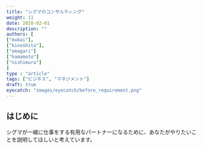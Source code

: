 ```yaml
---
title: "シグマのコンサルティング"
weight: 11
date: 2020-02-01
description: ""
authors: [
["mukai"],
["kinoshita"],
["omagari"]
["hamamoto"]
["nishimura"]
]
type : "article"
tags: ["ビジネス", "マネジメント"]
draft: true
eyecatch: "images/eyecatch/before_requirement.png"
---
```


<!--
今後の対応について
・向井さんを筆頭に全員で全体のアウトライン（章立て）を作成し各パート担当を決める
・プロジェクト開始～サービスインまでが一つのプロジェクト、ここはゴールではない
　サービスイン後の PM は？についてまとまっていない
・シグマコンサルティングにとって新規と保守のバランスの理想はどこ？
　会社としてのバランス（理想）とプロジェクト別のバランス（現実）の Fit＆Gap で言語化する
　 └ 保守の売り上げって全体の何割？
・新しい課題を顕在化するためのお手伝い（SI）、プロジェクトシンクサイクルで課題を解決し続ける
・「私たちは成長するための保守・運用しか受け付けません！」
・「ビジネスに本気な人」が対象
-->

## はじめに

シグマが一緒に仕事をする有用なパートナーになるために、あなたがやりたいことを説明してほしいと考えています。
